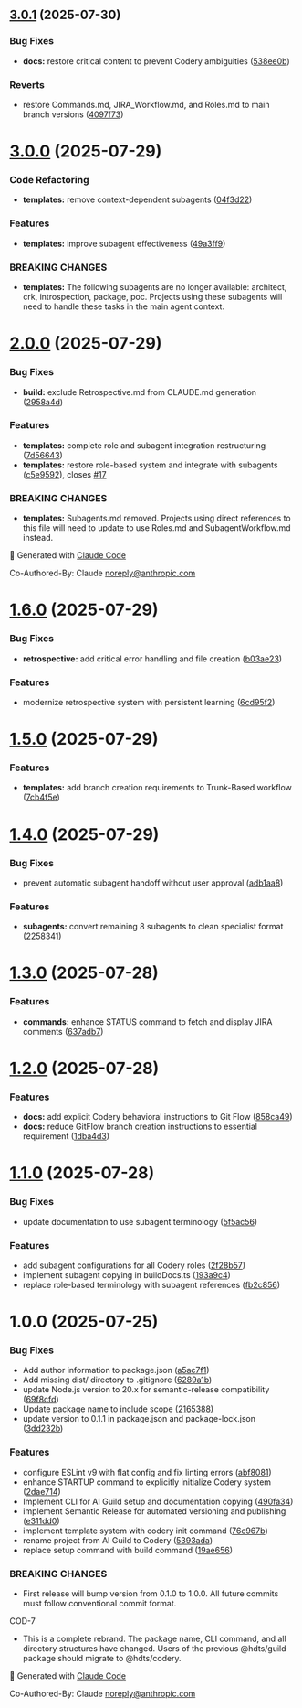 ## [3.0.1](https://github.com/turalnovruzov/codery/compare/v3.0.0...v3.0.1) (2025-07-30)


### Bug Fixes

* **docs:** restore critical content to prevent Codery ambiguities ([538ee0b](https://github.com/turalnovruzov/codery/commit/538ee0bc96159b51f4a5f40a717be9098d4cd872))


### Reverts

* restore Commands.md, JIRA_Workflow.md, and Roles.md to main branch versions ([4097f73](https://github.com/turalnovruzov/codery/commit/4097f7346730f53a01ba504ca5005c543ecce1a4))

# [3.0.0](https://github.com/turalnovruzov/codery/compare/v2.0.0...v3.0.0) (2025-07-29)


### Code Refactoring

* **templates:** remove context-dependent subagents ([04f3d22](https://github.com/turalnovruzov/codery/commit/04f3d22fbb5894fd5395af53c7dac13d9de6ab37))


### Features

* **templates:** improve subagent effectiveness ([49a3ff9](https://github.com/turalnovruzov/codery/commit/49a3ff95d86aebca08254ac3f49fdb9c25f1e020))


### BREAKING CHANGES

* **templates:** The following subagents are no longer available:
architect, crk, introspection, package, poc. Projects using these
subagents will need to handle these tasks in the main agent context.

# [2.0.0](https://github.com/turalnovruzov/codery/compare/v1.6.0...v2.0.0) (2025-07-29)


### Bug Fixes

* **build:** exclude Retrospective.md from CLAUDE.md generation ([2958a4d](https://github.com/turalnovruzov/codery/commit/2958a4de77ad60cd11a7924d6c3e1df618fa5841))


### Features

* **templates:** complete role and subagent integration restructuring ([7d56643](https://github.com/turalnovruzov/codery/commit/7d56643e8b7948b21e0f642457dc19859e01a621))
* **templates:** restore role-based system and integrate with subagents ([c5e9592](https://github.com/turalnovruzov/codery/commit/c5e9592e8a5d0fb49d15098c3a2c8e5418ca2d0d)), closes [#17](https://github.com/turalnovruzov/codery/issues/17)


### BREAKING CHANGES

* **templates:** Subagents.md removed. Projects using direct references to this file
will need to update to use Roles.md and SubagentWorkflow.md instead.

🤖 Generated with [Claude Code](https://claude.ai/code)

Co-Authored-By: Claude <noreply@anthropic.com>

# [1.6.0](https://github.com/turalnovruzov/codery/compare/v1.5.0...v1.6.0) (2025-07-29)


### Bug Fixes

* **retrospective:** add critical error handling and file creation ([b03ae23](https://github.com/turalnovruzov/codery/commit/b03ae2382e6faa7701308d5c6a36619fb03f2411))


### Features

* modernize retrospective system with persistent learning ([6cd95f2](https://github.com/turalnovruzov/codery/commit/6cd95f29270bdfd0049a2b9856908879a1427178))

# [1.5.0](https://github.com/turalnovruzov/codery/compare/v1.4.0...v1.5.0) (2025-07-29)


### Features

* **templates:** add branch creation requirements to Trunk-Based workflow ([7cb4f5e](https://github.com/turalnovruzov/codery/commit/7cb4f5eeef544b9329595156a91103fb5d1e3a2b))

# [1.4.0](https://github.com/turalnovruzov/codery/compare/v1.3.0...v1.4.0) (2025-07-29)


### Bug Fixes

* prevent automatic subagent handoff without user approval ([adb1aa8](https://github.com/turalnovruzov/codery/commit/adb1aa888c6ea515fe5cc089b0838019605d1c4b))


### Features

* **subagents:** convert remaining 8 subagents to clean specialist format ([2258341](https://github.com/turalnovruzov/codery/commit/225834191db57f8c5d03ace37d3769dee529e7f3))

# [1.3.0](https://github.com/turalnovruzov/codery/compare/v1.2.0...v1.3.0) (2025-07-28)


### Features

* **commands:** enhance STATUS command to fetch and display JIRA comments ([637adb7](https://github.com/turalnovruzov/codery/commit/637adb7bf10170947748a14d4f66c54482951c04))

# [1.2.0](https://github.com/turalnovruzov/codery/compare/v1.1.0...v1.2.0) (2025-07-28)


### Features

* **docs:** add explicit Codery behavioral instructions to Git Flow ([858ca49](https://github.com/turalnovruzov/codery/commit/858ca492c5ef8604ef620b465d74cd8e2e37b1fb))
* **docs:** reduce GitFlow branch creation instructions to essential requirement ([1dba4d3](https://github.com/turalnovruzov/codery/commit/1dba4d3133b93cf9f280cfef6f7ef67b25d9ff81))

# [1.1.0](https://github.com/turalnovruzov/codery/compare/v1.0.0...v1.1.0) (2025-07-28)


### Bug Fixes

* update documentation to use subagent terminology ([5f5ac56](https://github.com/turalnovruzov/codery/commit/5f5ac564ae9e94f70c5d7bcbd1dfe9b664f85de4))


### Features

* add subagent configurations for all Codery roles ([2f28b57](https://github.com/turalnovruzov/codery/commit/2f28b5792105a0a7f0d383e1012bdd12d43814cc))
* implement subagent copying in buildDocs.ts ([193a9c4](https://github.com/turalnovruzov/codery/commit/193a9c4699337c7e6d91025b54760eb426a35ec6))
* replace role-based terminology with subagent references ([fb2c856](https://github.com/turalnovruzov/codery/commit/fb2c856563cd40984b2061f982706f991d224c9d))

# 1.0.0 (2025-07-25)


### Bug Fixes

* Add author information to package.json ([a5ac7f1](https://github.com/turalnovruzov/codery/commit/a5ac7f13999a18f6314d0eef0dd5d2c9b024aac8))
* Add missing dist/ directory to .gitignore ([6289a1b](https://github.com/turalnovruzov/codery/commit/6289a1b3df8abfe985b1937649ee5535398603f0))
* update Node.js version to 20.x for semantic-release compatibility ([69f8cfd](https://github.com/turalnovruzov/codery/commit/69f8cfd835cae807fe18acd646a51735acdeb828))
* Update package name to include scope ([2165388](https://github.com/turalnovruzov/codery/commit/21653885bf95b6f413d82a9b86dfc951c670a1ca))
* update version to 0.1.1 in package.json and package-lock.json ([3dd232b](https://github.com/turalnovruzov/codery/commit/3dd232ba96e54fd4ae343f5d553a4b3448fb8545))


### Features

* configure ESLint v9 with flat config and fix linting errors ([abf8081](https://github.com/turalnovruzov/codery/commit/abf8081c64b17a47bf212f305bf7d8fe1f826ad1))
* enhance STARTUP command to explicitly initialize Codery system ([2dae714](https://github.com/turalnovruzov/codery/commit/2dae71458becc51b0bf7042a505645c0efd7a21a))
* Implement CLI for AI Guild setup and documentation copying ([490fa34](https://github.com/turalnovruzov/codery/commit/490fa345a3d65c9226a8851fcea29872d23930cd))
* implement Semantic Release for automated versioning and publishing ([e311dd0](https://github.com/turalnovruzov/codery/commit/e311dd0543bfe53cc78245c1b2ce80daa24c7190))
* implement template system with codery init command ([76c967b](https://github.com/turalnovruzov/codery/commit/76c967bad74016e4b43ee49fabae4ea485496072))
* rename project from AI Guild to Codery ([5393ada](https://github.com/turalnovruzov/codery/commit/5393adaa0d14af74d4a1b402e94625650f9c63ce))
* replace setup command with build command ([19ae656](https://github.com/turalnovruzov/codery/commit/19ae6560ef5e0798e3f526e1101a0bdaeb5213a7))


### BREAKING CHANGES

* First release will bump version from 0.1.0 to 1.0.0.
All future commits must follow conventional commit format.

COD-7
* This is a complete rebrand. The package name, CLI command,
and all directory structures have changed. Users of the previous @hdts/guild
package should migrate to @hdts/codery.

🤖 Generated with [Claude Code](https://claude.ai/code)

Co-Authored-By: Claude <noreply@anthropic.com>
